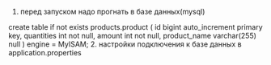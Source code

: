 
1. перед запуском надо прогнать в базе данных(mysql)

create table if not exists products.product
(
id           bigint auto_increment
primary key,
quantities   int          not null,
amount       int          not null,
product_name varchar(255) null
)
engine = MyISAM;
2. настройки подключения к базе данных в application.properties